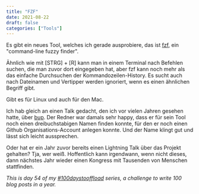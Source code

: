 ```yaml
---
title: "FZF"
date: 2021-08-22
draft: false
categories: ["Tools"]
---
```

Es gibt ein neues Tool, welches ich gerade ausprobiere, das ist [fzf](https://github.com/junegunn/fzf), ein "command-line fuzzy finder".

Ähnlich wie mit [STRG] + [R] kann man in einem Terminal nach Befehlen suchen, die man zuvor dort eingegeben hat, aber fzf kann noch mehr als das einfache Durchsuchen der Kommandozeilen-History. Es sucht auch nach Dateinamen und Vertipper werden ignoriert, wenn es einen ähnlichen Begriff gibt.

Gibt es für Linux und auch für den Mac.

Ich hab gleich an einen Talk gedacht, den ich vor vielen Jahren gesehen hatte, über [bup](https://fahrplan.events.ccc.de/congress/2011/Fahrplan/events/4587.en.html). Der Redner war damals sehr happy, dass er für sein Tool noch einen dreibuchstabigen Namen finden konnte, für den er noch einen Github Organisations-Account anlegen konnte. Und der Name klingt gut und lässt sich leicht aussprechen.

Oder hat er ein Jahr zuvor bereits einen Lightning Talk über das Projekt gehalten? Tja, wer weiß. Hoffentlich kann irgendwann, wenn nicht dieses, dann nächstes Jahr wieder einen Kongress mit Tausenden von Menschen stattfinden.

_This is day 54 of my [#100daystooffload](https://100daystooffload.com/) series, a challenge to write 100 blog posts in a year._